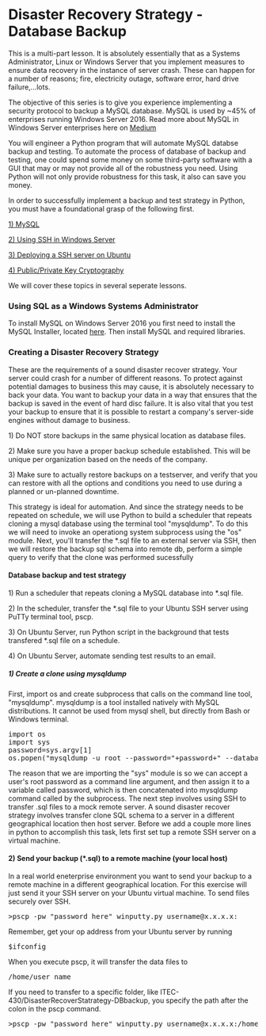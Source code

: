 <h1>Disaster Recovery Strategy - Database Backup</h1>
 
<p>
	This is a multi-part lesson.  It is absolutely essentially that as a Systems Administrator, Linux or Windows Server that you implement measures to ensure data recovery in the instance of server crash. These can happen for a number of reasons; fire, electricity outage, software error, hard drive failure,...lots.
</p>	
 
<p>
	The objective of this series is to give you experience implementing a security protocol to backup a MySQL database.  MySQL is used by ~45% of enterprises running Windows Server 2016. Read more about MySQL in Windows Server enterprises here on <a href="https://medium.com/@mindfiresolutions.usa/a-comparison-between-mysql-vs-ms-sql-server-58b537e474be">Medium</a>
</p>

<p>
	You will engineer a Python program that will automate MySQL databse backup and testing.  To automate the process of database of backup and testing, one could spend some money on some third-party software with a GUI that may or may not provide all of the robustness you need.  Using Python will not only provide robustness for this task, it also can save you money.  
</p>

<p>
	In order to successfully implement a backup and test strategy in Python, you must have a foundational grasp of the following first.
</p>

<p><a href="https://github.com/jchiefelk/ITEC-430/tree/master/mysql">1) MySQL</a></p>
<p><a href="https://github.com/jchiefelk/ITEC-430/tree/master/sshserver">2) Using SSH in Windows Server</a></p>
<p><a href="https://github.com/jchiefelk/ITEC-430/tree/master/sshserver">3) Deploying a SSH server on Ubuntu</a> </p>
<p><a href="">4) Public/Private Key Cryptography</a> </p>


<p>
  We will cover these topics in several seperate lessons.  
</p>
 
 
<h3> Using SQL as a Windows Systems Administrator</h3>

<p>
 To install MySQL on Windows Server 2016 you first need to install the MySQL Installer, located <a href="https://www.mysql.com/">here</a>. Then install MySQL and required libraries.
</p>

<h3>Creating a Disaster Recovery Strategy</h3>
 
 <p>These are the requirements of a sound disaster recover strategy.  Your server could crash for a number of different reasons. To protect against potential damages to business this may cause, it is absolutely necessary to back your data. You want to backup your data in a way that ensures that the backup is saved in the event of hard disc failure.  It is also vital that you test your backup to ensure that it is possible to restart a company's server-side engines without damage to business.</p>
 
 <p>1) Do NOT store backups in the same physical location as database files.</p>
 <p>2) Make sure you have a proper backup schedule established. This will be unique per organization based on the needs of the company.</p>
 <p>3) Make sure to actually restore backups on a testserver, and verify that you can restore with all the options and conditions you need to use during a planned or un-planned downtime.</p>
 
<p>
This strategy is ideal for automation. And since the strategy needs to be repeated on schedule, we will use Python to build a scheduler that repeats cloning a mysql database using the terminal tool "mysqldump".  To do this we will need to invoke an operationg system subprocess using the "os" module.  Next, you'll transfer the *.sql file to an external server via SSH, then we will restore the backup sql schema into remote db, perform a simple query to verify that the clone was performed sucessfully
</p>

<h4> Database backup and test strategy</h4>
<p>1) Run a scheduler that repeats cloning a MySQL database into *.sql file.</p>
<p>2) In the scheduler, transfer the *.sql file to your Ubuntu SSH server using PuTTy terminal tool, pscp.</p>
<p>3) On Ubuntu Server, run Python script in the background that tests transfered *.sql file on a schedule.</p>
<p>4) On Ubuntu Server, automate sending test results to an email.</p>

<h5>1) Create a clone using mysqldump</h5>
<p>
First, import os and create subprocess that calls on the command line tool, "mysqldump". mysqldump is a tool installed natively with MySQL distributions. It cannot be used from mysql shell, but directly from Bash or Windows terminal.  
</p>

<pre>
import os
import sys
password=sys.argv[1]
os.popen("mysqldump -u root --password="+password+" --databases employees > dump.sql")
</pre>

<p>
The reason that we are importing the "sys" module is so we can accept a user's root password as a command line argument, and then assign it to a variable called password, which is then concatenated into mysqldump command called by the subprocess.  The next step involves using SSH to transfer .sql files to a mock remote server.  A sound disaster recover strategy involves transfer clone SQL schema to a server in a different geographical location then host server.  Before we add a couple more lines in python to accomplish this task, lets first set tup a remote SSH server on a virtual machine.
</p>



<h4>2) Send your backup (*.sql) to a remote machine (your local host)</h4>

<p>
In a real world eneterprise environment you want to send your backup to a remote machine in a different geographical location.  For this exercise will just send it your SSH server on your Ubuntu virtual machine.  To send files securely over SSH. 
</p>

<pre>
>pscp -pw "password_here" winputty.py username@x.x.x.x:
</pre>

<p>
Remember, get your op address from your Ubuntu server by running
</p>

<pre>
$ifconfig
</pre>

<p>
When you execute pscp, it will transfer the data files to	
</p>

<pre>
/home/user_name
</pre>

<p>
If you need to transfer to a specific folder, like ITEC-430/DisasterRecoverStatrategy-DBbackup, you specify the path after the colon in the pscp command.	
</p>

<pre>
>pscp -pw "password_here" winputty.py username@x.x.x.x:/home/user_name/DisasterRecoverStatrategy-DBbackup
</pre>




